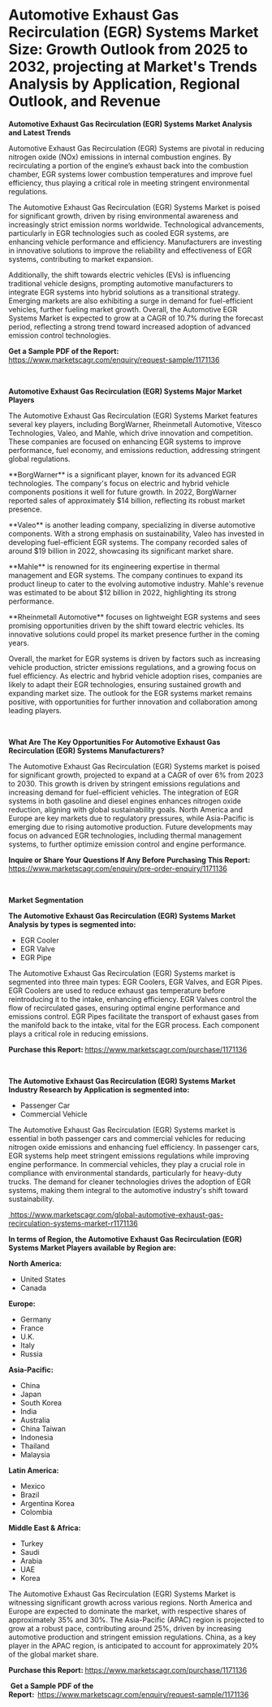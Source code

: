 <p><h1>Automotive Exhaust Gas Recirculation (EGR) Systems Market Size: Growth Outlook from 2025 to 2032, projecting at Market's Trends Analysis by Application, Regional Outlook, and Revenue</h1></p><p><strong>Automotive Exhaust Gas Recirculation (EGR) Systems Market Analysis and Latest Trends</strong></p>
<p><p>Automotive Exhaust Gas Recirculation (EGR) Systems are pivotal in reducing nitrogen oxide (NOx) emissions in internal combustion engines. By recirculating a portion of the engine’s exhaust back into the combustion chamber, EGR systems lower combustion temperatures and improve fuel efficiency, thus playing a critical role in meeting stringent environmental regulations.</p><p>The Automotive Exhaust Gas Recirculation (EGR) Systems Market is poised for significant growth, driven by rising environmental awareness and increasingly strict emission norms worldwide. Technological advancements, particularly in EGR technologies such as cooled EGR systems, are enhancing vehicle performance and efficiency. Manufacturers are investing in innovative solutions to improve the reliability and effectiveness of EGR systems, contributing to market expansion.</p><p>Additionally, the shift towards electric vehicles (EVs) is influencing traditional vehicle designs, prompting automotive manufacturers to integrate EGR systems into hybrid solutions as a transitional strategy. Emerging markets are also exhibiting a surge in demand for fuel-efficient vehicles, further fueling market growth. Overall, the Automotive EGR Systems Market is expected to grow at a CAGR of 10.7% during the forecast period, reflecting a strong trend toward increased adoption of advanced emission control technologies.</p></p>
<p><strong>Get a Sample PDF of the Report:&nbsp;</strong> <a href="https://www.marketscagr.com/enquiry/request-sample/1171136?utm_campaign=3580&utm_medium=2&utm_source=Github&utm_content=ia&utm_term=12042025&utm_id=automotive-exhaust-gas-recirculation-egr-systems">https://www.marketscagr.com/enquiry/request-sample/1171136</a></p>
<p>&nbsp;</p>
<p><strong>Automotive Exhaust Gas Recirculation (EGR) Systems Major Market Players</strong></p>
<p><p>The Automotive Exhaust Gas Recirculation (EGR) Systems Market features several key players, including BorgWarner, Rheinmetall Automotive, Vitesco Technologies, Valeo, and Mahle, which drive innovation and competition. These companies are focused on enhancing EGR systems to improve performance, fuel economy, and emissions reduction, addressing stringent global regulations.</p><p>**BorgWarner** is a significant player, known for its advanced EGR technologies. The company's focus on electric and hybrid vehicle components positions it well for future growth. In 2022, BorgWarner reported sales of approximately $14 billion, reflecting its robust market presence.</p><p>**Valeo** is another leading company, specializing in diverse automotive components. With a strong emphasis on sustainability, Valeo has invested in developing fuel-efficient EGR systems. The company recorded sales of around $19 billion in 2022, showcasing its significant market share.</p><p>**Mahle** is renowned for its engineering expertise in thermal management and EGR systems. The company continues to expand its product lineup to cater to the evolving automotive industry. Mahle's revenue was estimated to be about $12 billion in 2022, highlighting its strong performance.</p><p>**Rheinmetall Automotive** focuses on lightweight EGR systems and sees promising opportunities driven by the shift toward electric vehicles. Its innovative solutions could propel its market presence further in the coming years.</p><p>Overall, the market for EGR systems is driven by factors such as increasing vehicle production, stricter emissions regulations, and a growing focus on fuel efficiency. As electric and hybrid vehicle adoption rises, companies are likely to adapt their EGR technologies, ensuring sustained growth and expanding market size. The outlook for the EGR systems market remains positive, with opportunities for further innovation and collaboration among leading players.</p></p>
<p>&nbsp;</p>
<p><strong>What Are The Key Opportunities For Automotive Exhaust Gas Recirculation (EGR) Systems Manufacturers?</strong></p>
<p><p>The Automotive Exhaust Gas Recirculation (EGR) Systems market is poised for significant growth, projected to expand at a CAGR of over 6% from 2023 to 2030. This growth is driven by stringent emissions regulations and increasing demand for fuel-efficient vehicles. The integration of EGR systems in both gasoline and diesel engines enhances nitrogen oxide reduction, aligning with global sustainability goals. North America and Europe are key markets due to regulatory pressures, while Asia-Pacific is emerging due to rising automotive production. Future developments may focus on advanced EGR technologies, including thermal management systems, to further optimize emission control and engine performance.</p></p>
<p><strong>Inquire or Share Your Questions If Any Before Purchasing This Report:</strong> <a href="https://www.marketscagr.com/enquiry/pre-order-enquiry/1171136?utm_campaign=3580&utm_medium=2&utm_source=Github&utm_content=ia&utm_term=12042025&utm_id=automotive-exhaust-gas-recirculation-egr-systems">https://www.marketscagr.com/enquiry/pre-order-enquiry/1171136</a></p>
<p>&nbsp;</p>
<p><strong>Market Segmentation</strong></p>
<p><strong>The Automotive Exhaust Gas Recirculation (EGR) Systems Market Analysis by types is segmented into:</strong></p>
<p><ul><li>EGR Cooler</li><li>EGR Valve</li><li>EGR Pipe</li></ul></p>
<p><p>The Automotive Exhaust Gas Recirculation (EGR) Systems market is segmented into three main types: EGR Coolers, EGR Valves, and EGR Pipes. EGR Coolers are used to reduce exhaust gas temperature before reintroducing it to the intake, enhancing efficiency. EGR Valves control the flow of recirculated gases, ensuring optimal engine performance and emissions control. EGR Pipes facilitate the transport of exhaust gases from the manifold back to the intake, vital for the EGR process. Each component plays a critical role in reducing emissions.</p></p>
<p><strong>Purchase this Report:&nbsp;</strong><a href="https://www.marketscagr.com/purchase/1171136?utm_campaign=3580&utm_medium=2&utm_source=Github&utm_content=ia&utm_term=12042025&utm_id=automotive-exhaust-gas-recirculation-egr-systems">https://www.marketscagr.com/purchase/1171136</a></p>
<p>&nbsp;</p>
<p><strong>The Automotive Exhaust Gas Recirculation (EGR) Systems Market Industry Research by Application is segmented into:</strong></p>
<p><ul><li>Passenger Car</li><li>Commercial Vehicle</li></ul></p>
<p><p>The Automotive Exhaust Gas Recirculation (EGR) Systems market is essential in both passenger cars and commercial vehicles for reducing nitrogen oxide emissions and enhancing fuel efficiency. In passenger cars, EGR systems help meet stringent emissions regulations while improving engine performance. In commercial vehicles, they play a crucial role in compliance with environmental standards, particularly for heavy-duty trucks. The demand for cleaner technologies drives the adoption of EGR systems, making them integral to the automotive industry's shift toward sustainability.</p></p>
<p><a href="https://www.marketscagr.com/global-automotive-exhaust-gas-recirculation-systems-market-r1171136?utm_campaign=3580&utm_medium=2&utm_source=Github&utm_content=ia&utm_term=12042025&utm_id=automotive-exhaust-gas-recirculation-egr-systems">&nbsp;https://www.marketscagr.com/global-automotive-exhaust-gas-recirculation-systems-market-r1171136</a></p>
<p><strong>In terms of Region, the Automotive Exhaust Gas Recirculation (EGR) Systems Market Players available by Region are:</strong></p>
<p>
    <p> <strong> North America: </strong>
        <ul>
            <li>United States</li>
            <li>Canada</li>
        </ul>
        </p> 
    <p> <strong> Europe: </strong>
        <ul>
            <li>Germany</li>
            <li>France</li>
            <li>U.K.</li>
            <li>Italy</li>
            <li>Russia</li>
        </ul>
        </p> 
    <p> <strong> Asia-Pacific: </strong>
        <ul>
            <li>China</li>
            <li>Japan</li>
            <li>South Korea</li>
            <li>India</li>
            <li>Australia</li>
            <li>China Taiwan</li>
            <li>Indonesia</li>
            <li>Thailand</li>
            <li>Malaysia</li>
        </ul>
        </p> 
    <p> <strong> Latin America: </strong>
        <ul>
            <li>Mexico</li>
            <li>Brazil</li>
            <li>Argentina Korea</li>
            <li>Colombia</li>
        </ul>
        </p> 
    <p> <strong> Middle East & Africa: </strong>
        <ul>
            <li>Turkey</li>
            <li>Saudi</li>
            <li>Arabia</li>
            <li>UAE</li>
            <li>Korea</li>
        </ul>
    </p>
    </p>
<p><p>The Automotive Exhaust Gas Recirculation (EGR) Systems Market is witnessing significant growth across various regions. North America and Europe are expected to dominate the market, with respective shares of approximately 35% and 30%. The Asia-Pacific (APAC) region is projected to grow at a robust pace, contributing around 25%, driven by increasing automotive production and stringent emission regulations. China, as a key player in the APAC region, is anticipated to account for approximately 20% of the global market share.</p></p>
<p><strong>Purchase this Report: </strong><a href="https://www.marketscagr.com/purchase/1171136?utm_campaign=3580&utm_medium=2&utm_source=Github&utm_content=ia&utm_term=12042025&utm_id=automotive-exhaust-gas-recirculation-egr-systems">https://www.marketscagr.com/purchase/1171136</a></p>
<p>&nbsp;<strong>Get a Sample PDF of the Report:&nbsp;&nbsp;</strong><a href="https://www.marketscagr.com/enquiry/request-sample/1171136?utm_campaign=3580&utm_medium=2&utm_source=Github&utm_content=ia&utm_term=12042025&utm_id=automotive-exhaust-gas-recirculation-egr-systems">https://www.marketscagr.com/enquiry/request-sample/1171136</a></p>
<p><strong></strong></p>
<p><p></p><p></p><p></p></p>